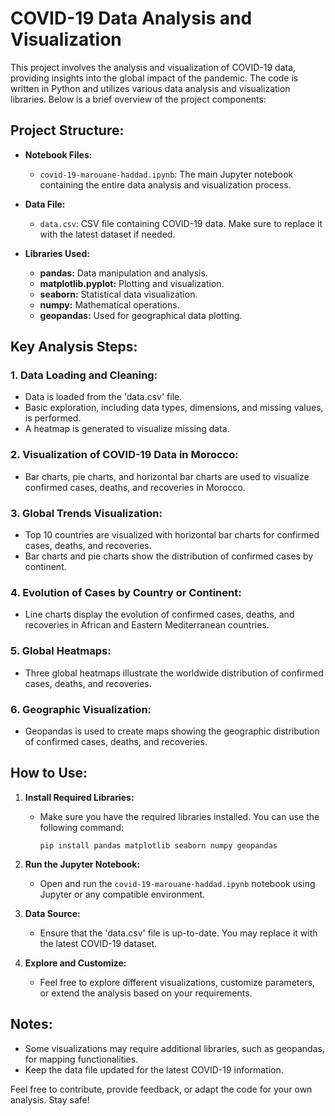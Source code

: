 # COVID-19 Data Analysis and Visualization

This project involves the analysis and visualization of COVID-19 data, providing insights into the global impact of the pandemic. The code is written in Python and utilizes various data analysis and visualization libraries. Below is a brief overview of the project components:

## Project Structure:

- **Notebook Files:**
  - `covid-19-marouane-haddad.ipynb`: The main Jupyter notebook containing the entire data analysis and visualization process.
  
- **Data File:**
  - `data.csv`: CSV file containing COVID-19 data. Make sure to replace it with the latest dataset if needed.

- **Libraries Used:**
  - **pandas:** Data manipulation and analysis.
  - **matplotlib.pyplot:** Plotting and visualization.
  - **seaborn:** Statistical data visualization.
  - **numpy:** Mathematical operations.
  - **geopandas:** Used for geographical data plotting.

## Key Analysis Steps:

### 1. Data Loading and Cleaning:
   - Data is loaded from the 'data.csv' file.
   - Basic exploration, including data types, dimensions, and missing values, is performed.
   - A heatmap is generated to visualize missing data.

### 2. Visualization of COVID-19 Data in Morocco:
   - Bar charts, pie charts, and horizontal bar charts are used to visualize confirmed cases, deaths, and recoveries in Morocco.

### 3. Global Trends Visualization:
   - Top 10 countries are visualized with horizontal bar charts for confirmed cases, deaths, and recoveries.
   - Bar charts and pie charts show the distribution of confirmed cases by continent.

### 4. Evolution of Cases by Country or Continent:
   - Line charts display the evolution of confirmed cases, deaths, and recoveries in African and Eastern Mediterranean countries.

### 5. Global Heatmaps:
   - Three global heatmaps illustrate the worldwide distribution of confirmed cases, deaths, and recoveries.

### 6. Geographic Visualization:
   - Geopandas is used to create maps showing the geographic distribution of confirmed cases, deaths, and recoveries.

## How to Use:

1. **Install Required Libraries:**
   - Make sure you have the required libraries installed. You can use the following command:
     ```
     pip install pandas matplotlib seaborn numpy geopandas
     ```

2. **Run the Jupyter Notebook:**
   - Open and run the `covid-19-marouane-haddad.ipynb` notebook using Jupyter or any compatible environment.

3. **Data Source:**
   - Ensure that the 'data.csv' file is up-to-date. You may replace it with the latest COVID-19 dataset.

4. **Explore and Customize:**
   - Feel free to explore different visualizations, customize parameters, or extend the analysis based on your requirements.

## Notes:
- Some visualizations may require additional libraries, such as geopandas, for mapping functionalities.
- Keep the data file updated for the latest COVID-19 information.

Feel free to contribute, provide feedback, or adapt the code for your own analysis. Stay safe!

